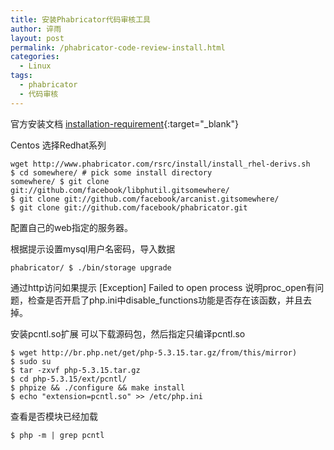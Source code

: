 ```yaml
---
title: 安装Phabricator代码审核工具
author: 谇雨
layout: post
permalink: /phabricator-code-review-install.html
categories:
  - Linux
tags:
  - phabricator
  - 代码审核
---
```


官方安装文档 [installation-requirement](http://www.phabricator.com/docs/phabricator/article/Installation_Guide.html#installation-requirement){:target="_blank"}

Centos 选择Redhat系列

    wget http://www.phabricator.com/rsrc/install/install_rhel-derivs.sh
    $ cd somewhere/ # pick some install directory
    somewhere/ $ git clone git://github.com/facebook/libphutil.gitsomewhere/
    $ git clone git://github.com/facebook/arcanist.gitsomewhere/
    $ git clone git://github.com/facebook/phabricator.git

配置自己的web指定的服务器。

根据提示设置mysql用户名密码，导入数据

    phabricator/ $ ./bin/storage upgrade 

通过http访问如果提示
[Exception] Failed to open process
说明proc\_open有问题，检查是否开启了php.ini中disable\_functions功能是否存在该函数，并且去掉。
<!--more-->


安装pcntl.so扩展
可以下载源码包，然后指定只编译pcntl.so

    $ wget http://br.php.net/get/php-5.3.15.tar.gz/from/this/mirror)
    $ sudo su
    $ tar -zxvf php-5.3.15.tar.gz
    $ cd php-5.3.15/ext/pcntl/
    $ phpize && ./configure && make install
    $ echo "extension=pcntl.so" >> /etc/php.ini

查看是否模块已经加载

    $ php -m | grep pcntl